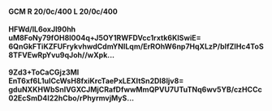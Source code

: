 #### GCM R 20/0c/400 L 20/0c/400
**HFWd/lL6oxJI90hh**<br/>**uM8FoNy79fOH8l004q+J5OY1RWFDVcc1rxtk6KlSwiE=**<br/>**6QnGkFTiKZFUFrykvhwdCdmYNILqm/ErROhW6np7HqXLzP/bIfZIHc4ToS8TFVEwRpYvu9qJoh//wXpk...**<br/><br/>
**9Zd3+ToCaCGjz3Ml**<br/>**EnT6xf6L1uICcWsH8fxiKrcTaePxLEXItSn2DI8ljv8=**<br/>**gduNXKHWbSnlVGXCJMjCRafDfwwMmQPVU7UTuTNq6wv5YB/czHCCc02EcSmD4I22hCbo/rPhyrmvjMyS...**